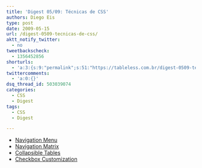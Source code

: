 ```yaml
---
title: 'Digest 05/09: Técnicas de CSS'
authors: Diego Eis
type: post
date: 2009-05-15
url: /digest-0509-tecnicas-de-css/
aktt_notify_twitter:
  - no
tweetbackscheck:
  - 1356452856
shorturls:
  - 'a:3:{s:9:"permalink";s:51:"https://tableless.com.br/digest-0509-tecnicas-de-css";s:7:"tinyurl";s:26:"https://tinyurl.com/3cqojfa";s:4:"isgd";s:19:"https://is.gd/ktup05";}'
twittercomments:
  - 'a:0:{}'
dsq_thread_id: 503039074
categories:
  - CSS
  - Digest
tags:
  - CSS
  - Digest

---
```

  * [Navigation Menu][1]
  * [Navigation Matrix][2]
  * [Collapsible Tables][3]
  * [Checkbox Customization][4]

 [1]: https://www.nundroo.com/navigation/
 [2]: https://superfluousbanter.org/archives/2004/05/navigation-matrix-reloaded/
 [3]: https://icant.co.uk/sandbox/footercollapsetables/
 [4]: https://www.flog.co.nz/lab/ARC/ARC.htm